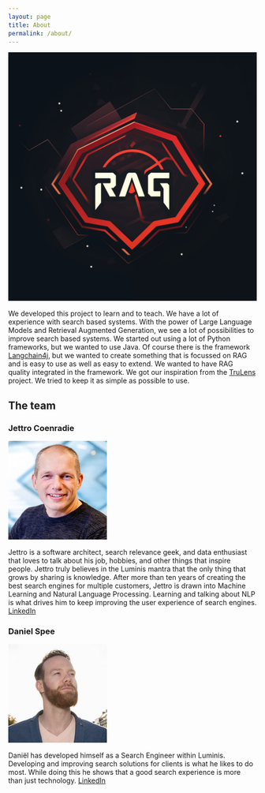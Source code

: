 ```yaml
---
layout: page
title: About
permalink: /about/
---
```


![Logo](/assets/images/rag4j-logo.png)

We developed this project to learn and to teach. We have a lot of experience with search based systems. With the power
of Large Language Models and Retrieval Augmented Generation, we see a lot of possibilities to improve search based
systems. We started out using a lot of Python frameworks, but we wanted to use Java. Of course there is the framework
[Langchain4j](https://langchain4j.org), but we wanted to create something that is focussed on RAG and is easy to use 
as well as easy to extend. We wanted to have RAG quality integrated in the framework. We got our inspiration from the
[TruLens](https://trulens.ai) project. We tried to keep it as simple as possible to use.

## The team

### Jettro Coenradie
![Profile picture](/assets/images/jettro-coenradie.jpg)

Jettro is a software architect, search relevance geek, and data enthusiast that loves to talk about his job, hobbies, 
and other things that inspire people. Jettro truly believes in the Luminis mantra that the only thing that grows by 
sharing is knowledge. After more than ten years of creating the best search engines for multiple customers, Jettro is 
drawn into Machine Learning and Natural Language Processing. Learning and talking about NLP is what drives him to keep 
improving the user experience of search engines.
[LinkedIn](https://www.linkedin.com/in/jettro/)

### Daniel Spee
![Profile picture](/assets/images/daniel-spee.jpg)

Daniël has developed himself as a Search Engineer within Luminis. Developing and improving search solutions for clients 
is what he likes to do most. While doing this he shows that a good search experience is more than just technology.
[LinkedIn](https://www.linkedin.com/in/spee/)